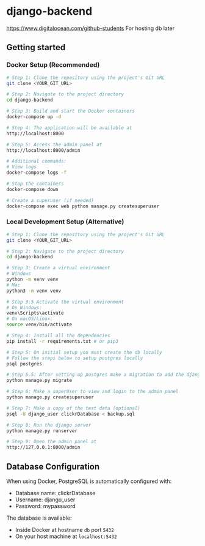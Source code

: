 # django-backend

https://www.digitalocean.com/github-students For hosting db later

## Getting started

### Docker Setup (Recommended)

```sh
# Step 1: Clone the repository using the project's Git URL
git clone <YOUR_GIT_URL>

# Step 2: Navigate to the project directory
cd django-backend

# Step 3: Build and start the Docker containers
docker-compose up -d

# Step 4: The application will be available at
http://localhost:8000

# Step 5: Access the admin panel at
http://localhost:8000/admin

# Additional commands:
# View logs
docker-compose logs -f

# Stop the containers
docker-compose down

# Create a superuser (if needed)
docker-compose exec web python manage.py createsuperuser
```

### Local Development Setup (Alternative)

```sh
# Step 1: Clone the repository using the project's Git URL
git clone <YOUR_GIT_URL>

# Step 2: Navigate to the project directory
cd django-backend

# Step 3: Create a virtual environment
# Windows
python -m venv venv
# Mac
python3 -m venv venv

# Step 3.5 Activate the virtual environment
# On Windows:
venv\Scripts\activate
# On macOS/Linux:
source venv/bin/activate

# Step 4: Install all the dependencies
pip install -r requirements.txt # or pip3

# Step 5: On initial setup you must create the db locally
# Follow the steps below to setup postgres locally
psql postgres

# Step 5.5: After setting up postgres make a migration to add the django tables to the new Postgres db
python manage.py migrate

# Step 6: Make a superUser to view and login to the admin panel
python manage.py createsuperuser

# Step 7: Make a copy of the test data (optional)
psql -U django_user clickrDatabase < backup.sql

# Step 8: Run the django server
python manage.py runserver

# Step 9: Open the admin panel at
http://127.0.0.1:8000/admin
```

## Database Configuration

When using Docker, PostgreSQL is automatically configured with:

- Database name: clickrDatabase
- Username: django_user
- Password: mypassword

The database is available:

- Inside Docker at hostname `db` port `5432`
- On your host machine at `localhost:5432`
